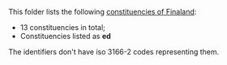 This folder lists the following [constituencies of Finaland](https://en.wikipedia.org/wiki/Constituencies_of_Finland): 
* 13 constituencies in total;
* Constituencies listed as **ed**

The identifiers don't have iso 3166-2 codes representing them.
